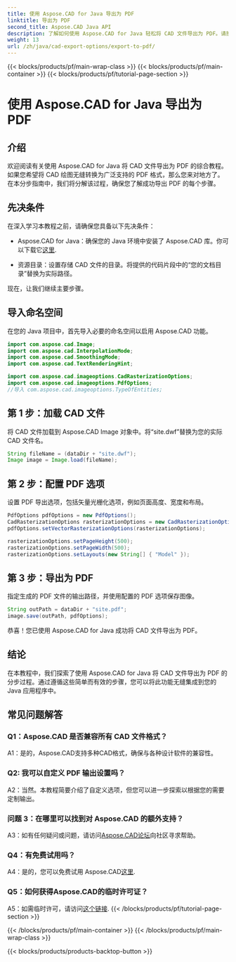 ```yaml
---
title: 使用 Aspose.CAD for Java 导出为 PDF
linktitle: 导出为 PDF
second_title: Aspose.CAD Java API
description: 了解如何使用 Aspose.CAD for Java 轻松将 CAD 文件导出为 PDF。请按照我们的分步指南进行无缝集成。
weight: 13
url: /zh/java/cad-export-options/export-to-pdf/
---
```


{{< blocks/products/pf/main-wrap-class >}}
{{< blocks/products/pf/main-container >}}
{{< blocks/products/pf/tutorial-page-section >}}

# 使用 Aspose.CAD for Java 导出为 PDF

## 介绍

欢迎阅读有关使用 Aspose.CAD for Java 将 CAD 文件导出为 PDF 的综合教程。如果您希望将 CAD 绘图无缝转换为广泛支持的 PDF 格式，那么您来对地方了。在本分步指南中，我们将分解该过程，确保您了解成功导出 PDF 的每个步骤。

## 先决条件

在深入学习本教程之前，请确保您具备以下先决条件：

-  Aspose.CAD for Java：确保您的 Java 环境中安装了 Aspose.CAD 库。你可以下载它[这里](https://releases.aspose.com/cad/java/).

- 资源目录：设置存储 CAD 文件的目录。将提供的代码片段中的“您的文档目录”替换为实际路径。

现在，让我们继续主要步骤。

## 导入命名空间

在您的 Java 项目中，首先导入必要的命名空间以启用 Aspose.CAD 功能。

```java
import com.aspose.cad.Image;
import com.aspose.cad.InterpolationMode;
import com.aspose.cad.SmoothingMode;
import com.aspose.cad.TextRenderingHint;

import com.aspose.cad.imageoptions.CadRasterizationOptions;
import com.aspose.cad.imageoptions.PdfOptions;
//导入 com.aspose.cad.imageoptions.TypeOfEntities;
```

## 第 1 步：加载 CAD 文件

将 CAD 文件加载到 Aspose.CAD Image 对象中。将“site.dwf”替换为您的实际 CAD 文件名。

```java
String fileName = (dataDir + "site.dwf");
Image image = Image.load(fileName);
```

## 第 2 步：配置 PDF 选项

设置 PDF 导出选项，包括矢量光栅化选项，例如页面高度、宽度和布局。

```java
PdfOptions pdfOptions = new PdfOptions();
CadRasterizationOptions rasterizationOptions = new CadRasterizationOptions();
pdfOptions.setVectorRasterizationOptions(rasterizationOptions);

rasterizationOptions.setPageHeight(500);
rasterizationOptions.setPageWidth(500);
rasterizationOptions.setLayouts(new String[] { "Model" });
```

## 第 3 步：导出为 PDF

指定生成的 PDF 文件的输出路径，并使用配置的 PDF 选项保存图像。

```java
String outPath = dataDir + "site.pdf";
image.save(outPath, pdfOptions);
```

恭喜！您已使用 Aspose.CAD for Java 成功将 CAD 文件导出为 PDF。

## 结论

在本教程中，我们探索了使用 Aspose.CAD for Java 将 CAD 文件导出为 PDF 的分步过程。通过遵循这些简单而有效的步骤，您可以将此功能无缝集成到您的 Java 应用程序中。

## 常见问题解答

### Q1：Aspose.CAD 是否兼容所有 CAD 文件格式？

A1：是的，Aspose.CAD支持多种CAD格式，确保与各种设计软件的兼容性。

### Q2: 我可以自定义 PDF 输出设置吗？

A2：当然。本教程简要介绍了自定义选项，但您可以进一步探索以根据您的需要定制输出。

### 问题 3：在哪里可以找到对 Aspose.CAD 的额外支持？

 A3：如有任何疑问或问题，请访问[Aspose.CAD论坛](https://forum.aspose.com/c/cad/19)向社区寻求帮助。

### Q4：有免费试用吗？

 A4：是的，您可以免费试用 Aspose.CAD[这里](https://releases.aspose.com/).

### Q5：如何获得Aspose.CAD的临时许可证？

 A5：如需临时许可，请访问[这个链接](https://purchase.aspose.com/temporary-license/).
{{< /blocks/products/pf/tutorial-page-section >}}

{{< /blocks/products/pf/main-container >}}
{{< /blocks/products/pf/main-wrap-class >}}

{{< blocks/products/products-backtop-button >}}
